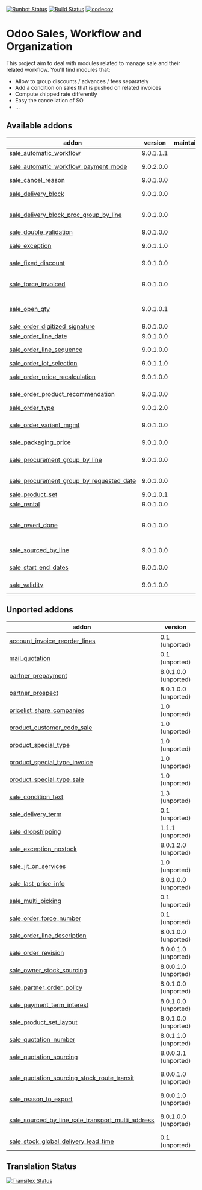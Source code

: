 [![Runbot Status](https://runbot.odoo-community.org/runbot/badge/flat/167/9.0.svg)](https://runbot.odoo-community.org/runbot/repo/github-com-oca-sale-workflow-167)
[![Build Status](https://travis-ci.org/OCA/sale-workflow.svg?branch=9.0)](https://travis-ci.org/OCA/sale-workflow)
[![codecov](https://codecov.io/gh/OCA/sale-workflow/branch/9.0/graph/badge.svg)](https://codecov.io/gh/OCA/sale-workflow)

Odoo Sales, Workflow and Organization
======================================

This project aim to deal with modules related to manage sale and their related workflow. You'll find modules that:

 - Allow to group discounts / advances / fees separately
 - Add a condition on sales that is pushed on related invoices
 - Compute shipped rate differently
 - Easy the cancellation of SO
 - ...

[//]: # (addons)

Available addons
----------------
addon | version | maintainers | summary
--- | --- | --- | ---
[sale_automatic_workflow](sale_automatic_workflow/) | 9.0.1.1.1 |  | Sale Automatic Workflow
[sale_automatic_workflow_payment_mode](sale_automatic_workflow_payment_mode/) | 9.0.2.0.0 |  | Sale Automatic Workflow - Payment Mode
[sale_cancel_reason](sale_cancel_reason/) | 9.0.1.0.0 |  | Sale Cancel Reason
[sale_delivery_block](sale_delivery_block/) | 9.0.1.0.0 |  | Allow you to block the creation of deliveries from a sale order.
[sale_delivery_block_proc_group_by_line](sale_delivery_block_proc_group_by_line/) | 9.0.1.0.0 |  | Module that allows module sale_delivery_block to work with sale_procurement_group_by_line
[sale_double_validation](sale_double_validation/) | 9.0.1.0.0 |  | Double validation for Sales
[sale_exception](sale_exception/) | 9.0.1.1.0 |  | Custom exceptions on sale order
[sale_fixed_discount](sale_fixed_discount/) | 9.0.1.0.0 |  | Allows to apply fixed amount discounts in sales orders.
[sale_force_invoiced](sale_force_invoiced/) | 9.0.1.0.0 |  | Allows to force the invoice status of the sales order to Invoiced
[sale_open_qty](sale_open_qty/) | 9.0.1.0.1 |  | Allows to identify the sale orders that have quantities pending to invoice or to deliver.
[sale_order_digitized_signature](sale_order_digitized_signature/) | 9.0.1.0.0 |  | Sale Order Digitized Signature
[sale_order_line_date](sale_order_line_date/) | 9.0.1.0.0 |  | Sale Order Line Date
[sale_order_line_sequence](sale_order_line_sequence/) | 9.0.1.0.0 |  | Propagates SO line sequence to invoices and stock picking.
[sale_order_lot_selection](sale_order_lot_selection/) | 9.0.1.1.0 |  | Sale Order Lot Selection
[sale_order_price_recalculation](sale_order_price_recalculation/) | 9.0.1.0.0 |  | Price recalculation in sales orders
[sale_order_product_recommendation](sale_order_product_recommendation/) | 9.0.1.0.0 |  | Recommend products to sell to customer based on history
[sale_order_type](sale_order_type/) | 9.0.1.2.0 |  | Sale Order Types
[sale_order_variant_mgmt](sale_order_variant_mgmt/) | 9.0.1.0.0 |  | Handle the addition/removal of multiple variants from product template into the sales order
[sale_packaging_price](sale_packaging_price/) | 9.0.1.0.0 |  | Sale Packaging Price
[sale_procurement_group_by_line](sale_procurement_group_by_line/) | 9.0.1.0.0 |  | Base module for multiple procurement group by Sale order
[sale_procurement_group_by_requested_date](sale_procurement_group_by_requested_date/) | 9.0.1.0.0 |  | Groups pickings based on requested date of order line
[sale_product_set](sale_product_set/) | 9.0.1.0.1 |  | Sale product set
[sale_rental](sale_rental/) | 9.0.1.0.0 |  | Manage Rental of Products
[sale_revert_done](sale_revert_done/) | 9.0.1.0.0 |  | This module extends the functionality of sales to allow you to set a sales order done back to state 'Sale Order'.
[sale_sourced_by_line](sale_sourced_by_line/) | 9.0.1.0.0 |  | Multiple warehouse source locations for Sale order
[sale_start_end_dates](sale_start_end_dates/) | 9.0.1.0.0 |  | Adds start date and end date on sale order lines
[sale_validity](sale_validity/) | 9.0.1.0.0 |  | Set a default validity delay on quotations


Unported addons
---------------
addon | version | maintainers | summary
--- | --- | --- | ---
[account_invoice_reorder_lines](account_invoice_reorder_lines/) | 0.1 (unported) |  | Invoice lines with sequence number
[mail_quotation](mail_quotation/) | 0.1 (unported) |  | Mail quotation
[partner_prepayment](partner_prepayment/) | 8.0.1.0.0 (unported) |  | Option on partner to set prepayment policy
[partner_prospect](partner_prospect/) | 8.0.1.0.0 (unported) |  | Partner Prospect
[pricelist_share_companies](pricelist_share_companies/) | 1.0 (unported) |  | Share pricelist between compagnies, not product
[product_customer_code_sale](product_customer_code_sale/) | 1.0 (unported) |  | Product Customer code on sale
[product_special_type](product_special_type/) | 1.0 (unported) |  | Product Special Types
[product_special_type_invoice](product_special_type_invoice/) | 1.0 (unported) |  | Product Special Type on Invoice
[product_special_type_sale](product_special_type_sale/) | 1.0 (unported) |  | Product Special Type on Sale
[sale_condition_text](sale_condition_text/) | 1.3 (unported) |  | Sale/invoice condition
[sale_delivery_term](sale_delivery_term/) | 0.1 (unported) |  | Delivery term for sale orders
[sale_dropshipping](sale_dropshipping/) | 1.1.1 (unported) |  | Sale Dropshipping
[sale_exception_nostock](sale_exception_nostock/) | 8.0.1.2.0 (unported) |  | Sale stock exception
[sale_jit_on_services](sale_jit_on_services/) | 1.0 (unported) |  | Sale Service Just In Time
[sale_last_price_info](sale_last_price_info/) | 8.0.1.0.0 (unported) |  | Product Last Price Info - Sale
[sale_multi_picking](sale_multi_picking/) | 0.1 (unported) |  | Multi Pickings from Sale Orders
[sale_order_force_number](sale_order_force_number/) | 0.1 (unported) |  | Force sale orders numeration
[sale_order_line_description](sale_order_line_description/) | 8.0.1.0.0 (unported) |  | Sale order line description
[sale_order_revision](sale_order_revision/) | 8.0.0.1.0 (unported) |  | Sale order revisions
[sale_owner_stock_sourcing](sale_owner_stock_sourcing/) | 8.0.0.1.0 (unported) |  | Manage stock ownership on sale order lines
[sale_partner_order_policy](sale_partner_order_policy/) | 8.0.1.0.0 (unported) |  | Adds customer create invoice method on partner form
[sale_payment_term_interest](sale_payment_term_interest/) | 8.0.1.0.0 (unported) |  | Sales Payment Term Interests
[sale_product_set_layout](sale_product_set_layout/) | 8.0.1.0.0 (unported) |  | Sale product set layout
[sale_quotation_number](sale_quotation_number/) | 8.0.1.1.0 (unported) |  | Different sequence for sale quotations
[sale_quotation_sourcing](sale_quotation_sourcing/) | 8.0.0.3.1 (unported) |  | manual sourcing of sale quotations
[sale_quotation_sourcing_stock_route_transit](sale_quotation_sourcing_stock_route_transit/) | 8.0.0.1.0 (unported) |  | Link module for sale_quotation_sourcing + stock_route_transit
[sale_reason_to_export](sale_reason_to_export/) | 8.0.0.1.0 (unported) |  | Reason to export in Sales Order
[sale_sourced_by_line_sale_transport_multi_address](sale_sourced_by_line_sale_transport_multi_address/) | 8.0.1.0.0 (unported) |  | Make sale_sourced_by_line and sale_transport_multi_addresswork together
[sale_stock_global_delivery_lead_time](sale_stock_global_delivery_lead_time/) | 0.1 (unported) |  | Sale global delivery lead time

[//]: # (end addons)

Translation Status
------------------
[![Transifex Status](https://www.transifex.com/projects/p/OCA-sale-workflow-9-0/chart/image_png)](https://www.transifex.com/projects/p/OCA-sale-workflow-9-0)
